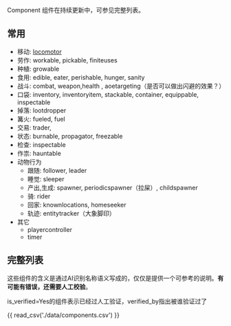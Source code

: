 Component 组件在持续更新中，可参见完整列表。




## 常用

* 移动: [locomotor](components/locomotor.md)
* 劳作: workable, pickable, finiteuses
* 种植: growable
* 食用: edible, eater, perishable, hunger, sanity
* 战斗: combat, weapon,health , aoetargeting（是否可以做出闪避的效果？）
* 口袋: inventory, inventoryitem, stackable, container, equippable, inspectable
* 掉落: lootdropper
* 篝火: fueled, fuel
* 交易: trader, 
* 状态: burnable, propagator, freezable
* 检查: inspectable
* 作祟: hauntable
* 动物行为
    * 跟随: follower, leader
    * 睡觉: sleeper
    * 产出,生成: spawner, periodicspawner（拉屎）, childspawner
    * 骑: rider
    * 回家: knownlocations, homeseeker
    * 轨迹: entitytracker（大象脚印）
* 其它
    * playercontroller
    * timer



## 完整列表

这些组件的含义是通过AI识别名称语义写成的，仅仅是提供一个可参考的说明。**有可能有错误，还需要人工校验**。

is_verified=Yes的组件表示已经过人工验证，verified_by指出被谁验证过了

{{ read_csv('./data/components.csv') }}





